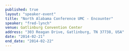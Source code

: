 ```yaml
---
published: true
layout: "speaker-event"
title: "North Alabama Conference UMC - Encounter"
speaker: "fred-lynch"
venue: Gatlinburg Convention Center
address: "303 Reagan Drive, Gatlinburg, TN 37738, USA"
date: "2014-02-21"
end_date: "2014-02-22"
---
```


